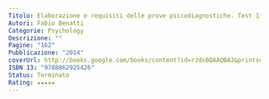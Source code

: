 ```yaml
---
Titolo: Elaborazione e requisiti delle prove psicodiagnostiche. Test 1
Autori: Fabio Benatti
Categorie: Psychology
Descrizione: ""
Pagine: "162"
Pubblicazione: "2014"
coverUrl: http://books.google.com/books/content?id=rJdsBQAAQBAJ&printsec=frontcover&img=1&zoom=1&edge=curl&source=gbs_api
ISBN 13: "9788862925426"
Status: Terminato
Rating: ★★★★★
---
```

